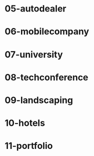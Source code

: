 # 05-autodealer
# 06-mobilecompany
# 07-university
# 08-techconference
# 09-landscaping
# 10-hotels
# 11-portfolio
